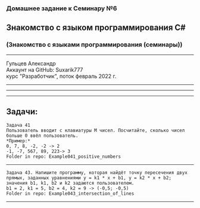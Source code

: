 ### Домашнее задание к Семинару №6
## Знакомство с языком программирования С#
### (Знакомство с языками программирования (семинары))
---
Гульцев Александр  
Аккаунт на GitHub: Suxarik777  
курс "Разработчик", поток февраль 2022 г.

---
---
---
## Задачи:
    Задача 41 
    Пользователь вводит с клавиатуры M чисел. Посчитайте, сколько чисел больше 0 ввёл пользователь.
    *Пример:*  
    0, 7, 8, -2, -2 -> 2
    -1, -7, 567, 89, 223-> 3
    Folder in repo: Example041_positive_numbers

---
    Задача 43. Напишите программу, которая найдёт точку пересечения двух прямых, заданных уравнениями y = k1 * x + b1, y = k2 * x + b2; значения b1, k1, b2 и k2 задаются пользователем.
    b1 = 2, k1 = 5, b2 = 4, k2 = 9 -> (-0,5; -0,5)
    Folder in repo: Example043_intersection_of_lines
--- 